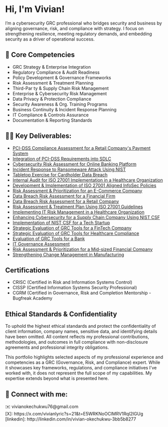 <h1>Hi, I'm Vivian! </h1>

I’m a cybersecurity GRC professional who bridges security and business by aligning governance, risk, and compliance with strategy. I focus on strengthening resilience, meeting regulatory demands, and embedding security as a driver of operational success.

<h2> 🔑 Core Competencies</h2>

- GRC Strategy & Enterprise Integration
-	Regulatory Compliance & Audit Readiness
-	Policy Development & Governance Frameworks
-	Risk Assessment & Treatment Planning
-	Third-Par ty & Supply Chain Risk Management
-	Enterprise & Cybersecurity Risk Management
-	Data Privacy & Protection Compliance
-	Security Awareness & Org. Training Programs
-	Business Continuity & Incident Response Planning
-	IT Compliance & Controls Assurance
-	Documentation & Reporting Standards

 
<h2>👨‍💻 Key Deliverables:</h2>

- [PCI-DSS Compliance Assessment for a Retail Company's Payment System](https://github.com/vivianokechukwu/compliance-assessment)
- [Integration of PCI-DSS Requirements into SDLC](https://github.com/vivianokechukwu/PCI-DSS-SDLC)
- [Cybersecurity Risk Assessment for Online Banking Platform](https://github.com/vivianokechukwu/CybersecurityRiskAssessment)
- [Incident Response to Ransomeware Attack Using NIST](https://github.com/vivianokechukwu/NIST-Simulation)
- [Tabletop Exercise for Cardholder Data Breach](https://github.com/vivianokechukwu/TabletopExercise)
- [Internal Audit for ISO 27001 Implementation in a Healthcare Organization](https://github.com/vivianokechukwu/InternalAudit)
- [Development & Implementation of ISO 27001 Aligned InfoSec Policies](https://github.com/vivianokechukwu/InfoSec-Policies)
- [Risk Assessment & Prioritization for an E-Commerce Company](https://github.com/vivianokechukwu/VulnerabilityRiskAssessment)
- [Data Breach Risk Assessment for a Financial Firm](https://github.com/vivianokechukwu/CloudDataSecurity)
- [Data Breach Risk Assessment for a Retail Company](https://github.com/vivianokechukwu/RiskAssessment)
- [Risk Assessment & Treatment Plan Using ISO 27001 Guidelines](https://github.com/vivianokechukwu/Cybersecurity)
- [Implementing IT Risk Management in a Healthcare Organization](https://github.com/vivianokechukwu/RiskManagement)
- [Enhancing Cybersecurity for a Supply Chain Company Using NIST CSF](https://github.com/vivianokechukwu/NIST-Framework)
- [Implementation of NIST CSF for a Tech Startup](https://github.com/vivianokechukwu/NIST-CSF)
- [Strategic Evaluation of GRC Tools for a FinTech Company](https://github.com/vivianokechukwu/PrivacyCompliance)
- [Strategic Evaluation of GRC Tools for Healthcare Compliance](https://github.com/vivianokechukwu/GRC-Tools)
- [Evaluation of GRC Tools for a Bank](https://github.com/vivianokechukwu/ToolEvaluation)
- [IT Governance Assessment](https://github.com/vivianokechukwu/GovernanceAssessment)
- [Risk Assessment & Prioritization for a Mid-sized Financial Company](https://github.com/vivianokechukwu/IDOR-Vulnerability-in-HR-Portal)
- [Strengthening Change Management in Manufacturing](https://github.com/vivianokechukwu/IT-process-efficiency)



<h2> Certifications</h2>

- CRISC (Certified in Risk and Information Systems Control)<br>
- CISSP (Certified Information Systems Security Professional)<br>
- CGRM (Certified in Governance, Risk and Completion Mentorship - Bugfreak Academy

<h2> Ethical Standards & Confidentiality</h2>

To uphold the highest ethical standards and protect the confidentiality of client information, company names, sensitive data, and identifying details have been omitted. All content reflects my  professional contributions, methodologies, and outcomes in full compliance with non-disclosure agreements and professional integrity obligations.

This portfolio highlights selected aspects of my professional experience and competencies as a GRC (Governance, Risk, and Compliance) expert. While it showcases key frameworks, regulations, and compliance initiatives I’ve worked with, it does not represent the full scope of my capabilities. My expertise extends beyond what is presented here.


<h2> 🤳 Connect with me:</h2>
✉️ vivianokechukwu76@gmail.com<br>
[X]: https://x.com/vivianlyric?s=21&t=E5WRKNoOClMRV1Rql2IGUg<br>
[linkedin]: http://linkedin.com/in/vivian-okechukwu-3bb5b8277

<!--

Here are some ideas to get you started:

- 🔭 I’m currently working on ...
- 🌱 I’m currently learning ...
- 👯 I’m looking to collaborate on ...
- 🤔 I’m looking for help with ...
- 💬 Ask me about ...
- 📫 How to reach me: ...
- 😄 Pronouns: ...
- ⚡ Fun fact: ...
-->
